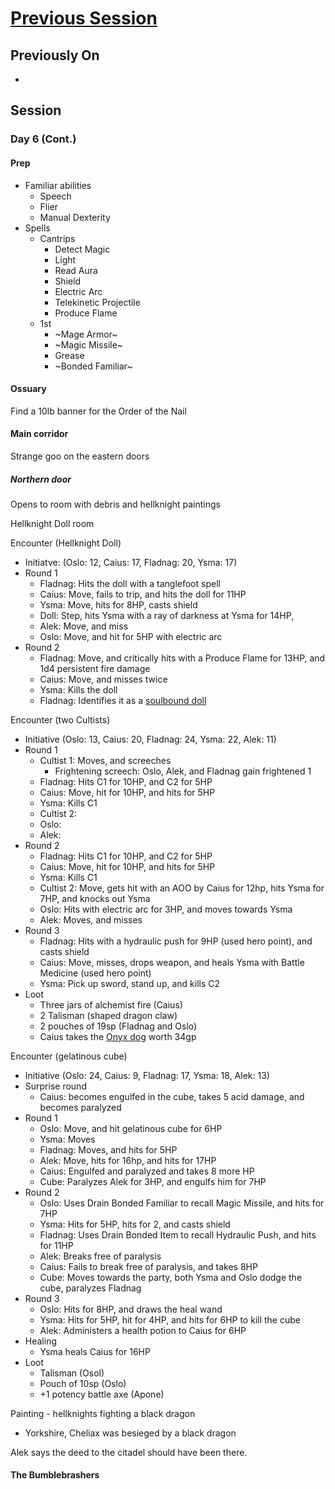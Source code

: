 # [Previous Session](./2020-08-13.md)

## Previously On

-

## Session

### Day 6 (Cont.)

#### Prep

- Familiar abilities
  - Speech
  - Flier
  - Manual Dexterity
- Spells
  - Cantrips
    - Detect Magic
    - Light
    - Read Aura
    - Shield
    - Electric Arc
    - Telekinetic Projectile
    - Produce Flame
  - 1st
    - ~Mage Armor~
    - ~Magic Missile~
    - Grease
    - ~Bonded Familiar~

#### Ossuary

Find a 10lb banner for the Order of the Nail

#### Main corridor

Strange goo on the eastern doors

##### Northern door

Opens to room with debris and hellknight paintings

Hellknight Doll room

Encounter (Hellknight Doll)

- Initiatve: (Oslo: 12, Caius: 17, Fladnag: 20, Ysma: 17)
- Round 1
  - Fladnag: Hits the doll with a tanglefoot spell
  - Caius: Move, fails to trip, and hits the doll for 11HP
  - Ysma: Move, hits for 8HP, casts shield
  - Doll: Step, hits Ysma with a ray of darkness at Ysma for 14HP,
  - Alek: Move, and miss
  - Oslo: Move, and hit for 5HP with electric arc
- Round 2
  - Fladnag: Move, and critically hits with a Produce Flame for 13HP, and 1d4 persistent fire damage
  - Caius: Move, and misses twice
  - Ysma: Kills the doll
  - Fladnag: Identifies it as a [soulbound doll](https://2e.aonprd.com/Monsters.aspx?ID=383)

Encounter (two Cultists)

- Initiative (Oslo: 13, Caius: 20, Fladnag: 24, Ysma: 22, Alek: 11)
- Round 1
  - Cultist 1: Moves, and screeches
    - Frightening screech: Oslo, Alek, and Fladnag gain frightened 1
  - Fladnag: Hits C1 for 10HP, and C2 for 5HP
  - Caius: Move, hit for 10HP, and hits for 5HP
  - Ysma: Kills C1
  - Cultist 2:
  - Oslo:
  - Alek:
- Round 2
  - Fladnag: Hits C1 for 10HP, and C2 for 5HP
  - Caius: Move, hit for 10HP, and hits for 5HP
  - Ysma: Kills C1
  - Cultist 2: Move, gets hit with an AOO by Caius for 12hp, hits Ysma for 7HP, and knocks out Ysma
  - Oslo: Hits with electric arc for 3HP, and moves towards Ysma
  - Alek: Moves, and misses
- Round 3
  - Fladnag: Hits with a hydraulic push for 9HP (used hero point), and casts shield
  - Caius: Move, misses, drops weapon, and heals Ysma with Battle Medicine (used hero point)
  - Ysma: Pick up sword, stand up, and kills C2
- Loot
  - Three jars of alchemist fire (Caius)
  - 2 Talisman (shaped dragon claw)
  - 2 pouches of 19sp (Fladnag and Oslo)
  - Caius takes the [Onyx dog](https://pf2ap-aoa.obsidianportal.com/items/onyx-dog) worth 34gp

Encounter (gelatinous cube)

- Initiative (Oslo: 24, Caius: 9, Fladnag: 17, Ysma: 18, Alek: 13)
- Surprise round
  - Caius: becomes engulfed in the cube, takes 5 acid damage, and becomes paralyzed
- Round 1
  - Oslo: Move, and hit gelatinous cube for 6HP
  - Ysma: Moves
  - Fladnag: Moves, and hits for 5HP
  - Alek: Move, hits for 16hp, and hits for 17HP
  - Caius: Engulfed and paralyzed and takes 8 more HP
  - Cube: Paralyzes Alek for 3HP, and engulfs him for 7HP
- Round 2
  - Oslo: Uses Drain Bonded Familiar to recall Magic Missile, and hits for 7HP
  - Ysma: Hits for 5HP, hits for 2, and casts shield
  - Fladnag: Uses Drain Bonded Item to recall Hydraulic Push, and hits for 11HP
  - Alek: Breaks free of paralysis
  - Caius: Fails to break free of paralysis, and takes 8HP
  - Cube: Moves towards the party, both Ysma and Oslo dodge the cube, paralyzes Fladnag
- Round 3
  - Oslo: Hits for 8HP, and draws the heal wand
  - Ysma: Hits for 5HP, hit for 4HP, and hits for 6HP to kill the cube
  - Alek: Administers a health potion to Caius for 6HP
- Healing
  - Ysma heals Caius for 16HP
- Loot
  - Talisman (Osol)
  - Pouch of 10sp (Oslo)
  - +1 potency battle axe (Apone)

Painting - hellknights fighting a black dragon

- Yorkshire, Cheliax was besieged by a black dragon

Alek says the deed to the citadel should have been there.

#### The Bumblebrashers
